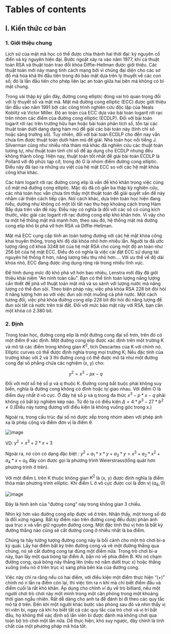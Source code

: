 
Tables of contents
==================


## I. Kiến thức cơ bản

### 1. Giới thiệu chung

Lịch sử của mật mã học có thể được chia thành hai thời đại: kỷ nguyên cổ điển và kỷ nguyên hiện đại. Bước ngoặt xảy ra vào năm 1977, khi cả thuật toán RSA và thuật toán trao đổi khóa Diffie-Hellman được giới thiệu. Các thuật toán mới này mang tính cách mạng bởi vì chúng đại diện cho các sơ đồ mã hóa khả thi đầu tiên trong đó bảo mật dựa trên lý thuyết về các con số; đó là lần đầu tiên cho phép liên lạc an toàn giữa hai bên mà không có bí mật chung.

Trong vài thập kỷ gần đây, đường cong elliptic đóng vai trò quan trọng đối với lý thuyết số và mật mã. Mật mã đường cong elliptic (ECC) được giới thiệu lần đầu vào năm 1991 bởi các công trình nghiên cứu độc lập của Neals Koblitz và Victor Miller. Độ an toàn của ECC dựa vào bài toán logarit rời rạc trên nhóm các điểm của đường cong elliptic (ECDLP). Đối với bài toán logarit rời rạc trên trường hữu hạn hoặc bài toán phân tích số, tồn tại các thuật toán dưới dạng dạng hàm mũ để giải các bài toán này (tính chỉ số hoặc sàng trường số). Tuy nhiên, đối với bài toán ECDLP cho đến nay vẫn chưa tìm được thuật toán dưới hàm mũ để giải. Nhà toán học nổi tiếng J. Silverman cũng như nhiều nhà thám mã khác đã nghiên cứu các thuật toán tương tự, như thuật toán tính chỉ số để áp dụng cho ECDLP nhưng đều không thành công. Hiện nay, thuật toán tốt nhất để giải bài toán ECDLP là Pollard với độ phức tạp cỡ, trong đó G là nhóm điểm đường cong elliptic. Điều này đã tạo ra những ưu việt của hệ mật ECC so với các hệ mật khóa công khai khác.

Các hàm logarit rời rạc đường cong elip là vấn đề khó khăn trong việc củng cố mật mã đường cong elliptic. Mặc dù đã có gần ba thập kỷ nghiên cứu, các nhà toán học vẫn chưa tìm thấy một thuật toán để giải quyết vấn đề này nhằm cải thiện cách tiếp cận. Nói cách khác, dựa trên toán học hiện đang hiểu, dường như không có một lối tắt nào thu hẹp khoảng cách trong Hàm Bẫy dựa trên vấn đề này. Điều này có nghĩa là đối với các số có cùng kích thước, việc giải các logarit rời rạc đường cong elip khó khăn hơn. Vì vậy cho ta một hệ thống mật mã mạnh hơn, theo sau đó, hệ thống mật mã đường cong elip khó bị phá vỡ hơn RSA và Diffie-Hellman.

Mật mã ECC cung cấp tính an toàn tương đương với các hệ mật khóa công khai truyền thống, trong khi độ dài khóa nhỏ hơn nhiều lần. Người ta đã ước lượng rằng cỡ khoá 3248 bit của hệ mật RSA cho cùng một độ an toàn như 256 bit của hệ mật ECC. Điều đó có nghĩa là việc cài đặt ECC sử dụng tài nguyên hệ thống ít hơn, năng lượng tiêu thụ nhỏ hơn.... Với ưu thế về độ dài khóa nhỏ, ECC đang được ứng dụng rộng rãi trong nhiều lĩnh vực.



Để hình dung mức độ khó phá vỡ hơn bao nhiêu, Lenstra mới đây đã giới thiệu khái niệm "An ninh toàn cầu". Bạn có thể tính toán lượng năng lượng cần thiết để phá vỡ thuật toán mật mã và so sánh với lượng nước mà năng lượng có thể đun sôi. Theo biện pháp này, việc phá khóa RSA 228 bit đòi hỏi ít năng lượng hơn so với việc đun sôi một muỗng cà phê nước. Một cách tương đối, việc phá khóa đường cong elip 228 bit đòi hỏi đủ năng lượng để đun sôi tất cả nước trên trái đất. Đối với mức bảo mật này với RSA, bạn cần một khóa có 2.380 bit.

### 2. Định 

Trong toán học, đường cong elip là một đường cong đại số trơn, trên đó có một điểm $\theta$ xác định. Một đường cong elip được xác định trên một trường K và mô tả các điểm trong không gian $K ^ 2$, tích Descartes của K với chính nó. Elliptic curves có thể được định nghĩa trong mọi trường K; Nếu đặc tính của trường khác với 2 và 3 thì đường cong có thể được mô tả như một đường cong đại số phẳng chứa các nghiệm (x, y) cho:

$$y^{2}=x^{3}-px-q$$

Đối với một số hệ số p và q thuộc K. Đường cong bắt buộc phải không suy biến, nghĩa là đường cong không có đỉnh hoặc tự giao nhau. Với điểm O là điểm duy nhất ở vô cực. Ở đây hệ số p và q trong đa thức $x ^ 3 − p * x − q$ phải không có bất kỳ nghiệm kép nào. Từ đó ta có điều kiện $\Delta = 4 * p ^ 3 - 27 * b ^ 2 \neq 0$.(Điều này tương đương với điều kiện là không vuông góc trong x.)

Ngoài ra, trong cấu trúc đại số nó được xếp trong nhóm aben với phép ánh xạ là phép cộng và điểm đơn vị là điếm $\theta$. 

![image](https://github.com/MinhFanBoy/KCSC_tranning/assets/145200520/80efdcd6-bbca-4e47-9429-2380f851ee24)

VD: $y ^ 2 = x ^ 3 + 2 * x + 3$

Ngoài ra, nó còn có dạng đặc biệt : $y ^ {2} + a_{1} * x * y + a_{3} * y = x ^ {3} + a_{2} * x ^ {2} + a_{4} * x + a_{6}$ đây còn được gọi là phương trình Weierstrass(tổng quát hơn phương trình ở trên).

Với một điểm L trên K thuộc không gian $K ^ 2$ là (x, y) được định nghĩa là điểm thỏa mãn phương trình elliptic. Khi điểm L ở vô cực được coi là đơn vị $(a_{6}, 0)$

![image](https://images.viblo.asia/full/41f7339d-299e-4304-89a8-7c08c101e282.gif)

Đây là hình ảnh của "đường cong" này trong không gian 3 chiều.

Nhìn kỹ hơn vào đường cong elip được vẽ ở trên. Nhận thấy, một trong số đó là đối xứng ngang. Bất kỳ điểm nào trên đường cong đều được phản ánh qua trục x và vẫn giữ nguyên đường cong. Một đặc tính thú vị hơn là bất kỳ đường thẳng nào cũng sẽ cắt đường cong ở nhiều nhất là ba điểm.

Chúng ta hãy tưởng tượng đường cong này là bối cảnh cho một trò chơi bi-a kỳ quái. Lấy hai điểm bất kỳ trên đường cong và vẽ một đường thẳng qua chúng, nó sẽ cắt đường cong tại đúng một điểm nữa. Trong trò chơi bi-a này, bạn lấy một quả bóng tại điểm A, bắn nó về phía điểm B. Khi nó chạm đường cong, quả bóng nảy thẳng lên (nếu nó nằm dưới trục x) hoặc thẳng xuống (nếu nó ở trên trục x) sang phía bên kia của đường cong.

Việc này chỉ ra rằng nếu có hai điểm, với điều kiện một điểm thực hiện “(+)” chính nó n lần ra điểm còn lại, thì việc tìm ra n khi mà chỉ biết điểm đầu và điểm cuối là rất khó khăn. Áp dụng cho chính ví dụ về trò billiard, nếu một người chơi trò chơi này một mình trong một căn phòng trong một khoảng thời gian ngẫu nhiên. Rất dễ dàng cho anh ta để đánh bi đi theo các quy tắc mô tả ở trên. Đến khi một người khác bước vào phòng sau đó và nhìn thấy vị trí viên bi, ngay cả khi họ biết tất cả các quy tắc của trò chơi và vị trí bắt đầu, họ không thể xác định số lần viên bi được đánh mà không chơi qua toàn bộ trò chơi một lần nữa. Dễ thực hiện, khó suy ngược, đây chính là tính chất của một phương pháp mã hóa tốt.
